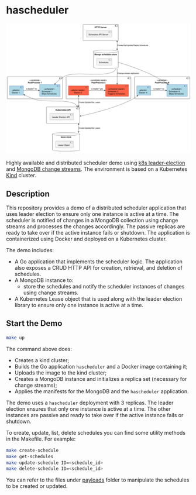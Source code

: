 # hascheduler

![hascheduler](./hascheduler.png)

Highly available and distributed scheduler demo using [k8s leader-election](https://pkg.go.dev/k8s.io/client-go/tools/leaderelection) and 
[MongoDB change streams](https://www.mongodb.com/docs/manual/changeStreams/). The environment is based on a Kubernetes 
[Kind](https://kind.sigs.k8s.io/) cluster.

## Description

This repository provides a demo of a distributed scheduler application that uses leader election to ensure only one instance is active at a time.
The scheduler is notified of changes in a MongoDB collection using change streams and processes the changes accordingly. The passive replicas 
are ready to take over if the active instance fails or shutdown. The application is containerized using Docker and deployed on a Kubernetes cluster.

The demo includes:

- A Go application that implements the scheduler logic. The application also exposes a CRUD HTTP API for creation, retrieval, and deletion of schedules.
- A MongoDB instance to:
  - store the schedules and notify the scheduler instances of changes using change streams.
- A Kubernetes Lease object that is used along with the leader election library to ensure only one instance is active at a time.

## Start the Demo

```sh
make up
```
The command above does:
* Creates a kind cluster;
* Builds the Go application `hascheduler` and a Docker image containing it;
* Uploads the image to the kind cluster;
* Creates a MongoDB instance and initializes a replica set (necessary for change streams);
* Applies the manifests for the MongoDB and the `hascheduler` application.

The demo uses a `hascheduler` deployment with 3 replicas. The leader election ensures that only one instance is active at a time. 
The other instances are passive and ready to take over if the active instance fails or shutdown.

To create, update, list, delete schedules you can find some utility methods in the Makefile. For example:

```sh
make create-schedule
make get-schedules
make update-schedule ID=<schedule_id>
make delete-schedule ID=<schedule_id>
```

You can refer to the files under [payloads](./payloads) folder to manipulate the schedules to be created or updated.
